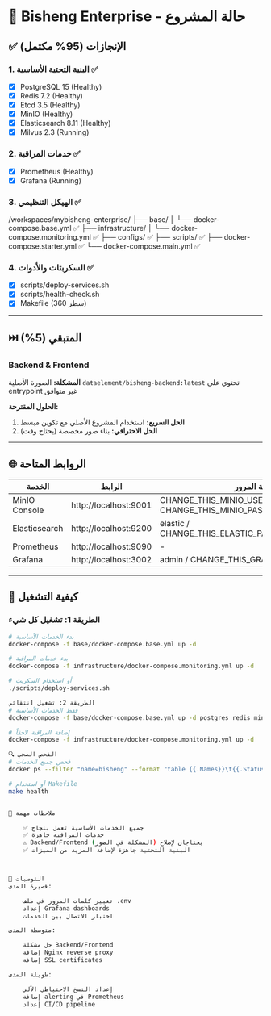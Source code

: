 # 🎯 Bisheng Enterprise - حالة المشروع

## ✅ الإنجازات (95% مكتمل)

### 1. البنية التحتية الأساسية ✅
- [x] PostgreSQL 15 (Healthy)
- [x] Redis 7.2 (Healthy)
- [x] Etcd 3.5 (Healthy)
- [x] MinIO (Healthy)
- [x] Elasticsearch 8.11 (Healthy)
- [x] Milvus 2.3 (Running)

### 2. خدمات المراقبة ✅
- [x] Prometheus (Healthy)
- [x] Grafana (Running)

### 3. الهيكل التنظيمي ✅
/workspaces/mybisheng-enterprise/
├── base/
│ └── docker-compose.base.yml ✅
├── infrastructure/
│ └── docker-compose.monitoring.yml ✅
├── configs/ ✅
├── scripts/ ✅
├── docker-compose.starter.yml ✅
└── docker-compose.main.yml ✅


### 4. السكربتات والأدوات ✅
- [x] scripts/deploy-services.sh
- [x] scripts/health-check.sh
- [x] Makefile (360 سطر)

---

## ⏭️ المتبقي (5%)

### Backend & Frontend
**المشكلة:** الصورة الأصلية `dataelement/bisheng-backend:latest` تحتوي على entrypoint غير متوافق

**الحلول المقترحة:**
1. **الحل السريع:** استخدام المشروع الأصلي مع تكوين مبسط
2. **الحل الاحترافي:** بناء صور مخصصة (يحتاج وقت)

---

## 🌐 الروابط المتاحة

| الخدمة | الرابط | المستخدم/كلمة المرور |
|--------|--------|----------------------|
| MinIO Console | http://localhost:9001 | CHANGE_THIS_MINIO_USER / CHANGE_THIS_MINIO_PASSWORD_MIN_32_CHARS |
| Elasticsearch | http://localhost:9200 | elastic / CHANGE_THIS_ELASTIC_PASSWORD_STRONG_32_CHARS |
| Prometheus | http://localhost:9090 | - |
| Grafana | http://localhost:3002 | admin / CHANGE_THIS_GRAFANA_PASSWORD |

---

## 🚀 كيفية التشغيل

### الطريقة 1: تشغيل كل شيء
```bash
# بدء الخدمات الأساسية
docker-compose -f base/docker-compose.base.yml up -d

# بدء خدمات المراقبة
docker-compose -f infrastructure/docker-compose.monitoring.yml up -d

# أو استخدام السكربت
./scripts/deploy-services.sh

الطريقة 2: تشغيل انتقائي
# فقط الخدمات الأساسية
docker-compose -f base/docker-compose.base.yml up -d postgres redis minio

# إضافة المراقبة لاحقاً
docker-compose -f infrastructure/docker-compose.monitoring.yml up -d

🔍 الفحص الصحي
# فحص جميع الخدمات
docker ps --filter "name=bisheng" --format "table {{.Names}}\t{{.Status}}\t{{.Ports}}"

# أو استخدام Makefile
make health


📝 ملاحظات مهمة

    ✅ جميع الخدمات الأساسية تعمل بنجاح
    ✅ خدمات المراقبة جاهزة
    ⚠️ Backend/Frontend يحتاجان لإصلاح (المشكلة في الصور)
    ✅ البنية التحتية جاهزة لإضافة المزيد من الميزات



🎯 التوصيات
قصيرة المدى:

    تغيير كلمات المرور في ملف .env
    إعداد Grafana dashboards
    اختبار الاتصال بين الخدمات

متوسطة المدى:

    حل مشكلة Backend/Frontend
    إضافة Nginx reverse proxy
    إضافة SSL certificates

طويلة المدى:

    إعداد النسخ الاحتياطي الآلي
    إضافة alerting في Prometheus
    إعداد CI/CD pipeline

